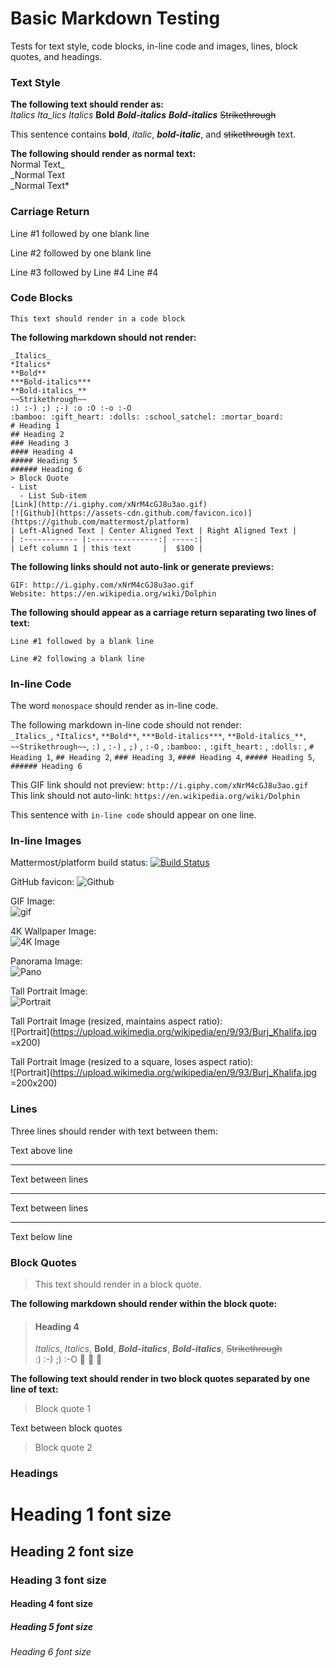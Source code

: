 # Basic Markdown Testing
Tests for text style, code blocks, in-line code and images, lines, block quotes, and headings.

### Text Style

**The following text should render as:**  
_Italics_
_Ita_lics_
*Italics*
**Bold**
***Bold-italics***
**_Bold-italics_**
~~Strikethrough~~

This sentence contains **bold**, _italic_, ***bold-italic***, and ~~stikethrough~~ text.  

**The following should render as normal text:**  
Normal Text_  
_Normal Text  
_Normal Text*

### Carriage Return  

Line #1 followed by one blank line 

Line #2 followed by one blank line

Line #3 followed by Line #4
Line #4 


### Code Blocks

```
This text should render in a code block
```

**The following markdown should not render:**  
```
_Italics_  
*Italics*  
**Bold**  
***Bold-italics***  
**Bold-italics_**  
~~Strikethrough~~
:) :-) ;) ;-) :o :O :-o :-O 
:bamboo: :gift_heart: :dolls: :school_satchel: :mortar_board:
# Heading 1
## Heading 2
### Heading 3
#### Heading 4
##### Heading 5
###### Heading 6
> Block Quote
- List
  - List Sub-item
[Link](http://i.giphy.com/xNrM4cGJ8u3ao.gif)
[![Github](https://assets-cdn.github.com/favicon.ico)](https://github.com/mattermost/platform)
| Left-Aligned Text | Center Aligned Text | Right Aligned Text |
| :------------ |:---------------:| -----:|
| Left column 1 | this text       |  $100 |
```

**The following links should not auto-link or generate previews:**  
```
GIF: http://i.giphy.com/xNrM4cGJ8u3ao.gif
Website: https://en.wikipedia.org/wiki/Dolphin
```

**The following should appear as a carriage return separating two lines of text:**
```
Line #1 followed by a blank line

Line #2 following a blank line
```

### In-line Code

The word `monospace` should render as in-line code.  

The following markdown in-line code should not render:  
`_Italics_`, `*Italics*`, `**Bold**`, `***Bold-italics***`, `**Bold-italics_**`, `~~Strikethrough~~`, `:)` , `:-)` , `;)` , `:-O` , `:bamboo:` , `:gift_heart:` , `:dolls:` , `# Heading 1`, `## Heading 2`, `### Heading 3`, `#### Heading 4`, `##### Heading 5`, `###### Heading 6`

This GIF link should not preview: `http://i.giphy.com/xNrM4cGJ8u3ao.gif`  
This link should not auto-link: `https://en.wikipedia.org/wiki/Dolphin`  

This sentence with `
in-line code
` should appear on one line.

### In-line Images

Mattermost/platform build status:  [![Build Status](https://travis-ci.org/mattermost/platform.svg?branch=master)](https://travis-ci.org/mattermost/platform)  

GitHub favicon:  ![Github](https://assets-cdn.github.com/favicon.ico)

GIF Image:  
![gif](http://i.giphy.com/xNrM4cGJ8u3ao.gif)

4K Wallpaper Image:  
![4K Image](https://pixelz.cc/wp-content/uploads/2018/10/lagoon-nebula-uhd-4k-wallpaper.jpg)

Panorama Image:  
![Pano](http://amardeepphotography.com/wp-content/uploads/2012/11/Untitled_Panorama6small.jpg)

Tall Portrait Image:  
![Portrait](https://upload.wikimedia.org/wikipedia/en/9/93/Burj_Khalifa.jpg)

Tall Portrait Image (resized, maintains aspect ratio):  
![Portrait](https://upload.wikimedia.org/wikipedia/en/9/93/Burj_Khalifa.jpg =x200)

Tall Portrait Image (resized to a square, loses aspect ratio):  
![Portrait](https://upload.wikimedia.org/wikipedia/en/9/93/Burj_Khalifa.jpg =200x200)

### Lines

Three lines should render with text between them:  

Text above line

***

Text between lines

---  

Text between lines
___  

Text below line

### Block Quotes

>This text should render in a block quote.

**The following markdown should render within the block quote:**  
> #### Heading 4  
> _Italics_, *Italics*, **Bold**, ***Bold-italics***, **_Bold-italics_**, ~~Strikethrough~~  
> :) :-) ;) :-O :bamboo: :gift_heart: :dolls:  

**The following text should render in two block quotes separated by one line of text:**
> Block quote 1

Text between block quotes

> Block quote 2

### Headings

# Heading 1 font size  
## Heading 2 font size   
### Heading 3 font size  
#### Heading 4 font size  
##### Heading 5 font size  
###### Heading 6 font size  
